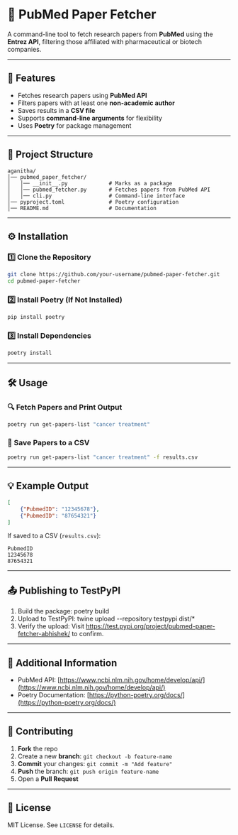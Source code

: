 
# 📄 PubMed Paper Fetcher

A command-line tool to fetch research papers from **PubMed** using the **Entrez API**, filtering those affiliated with pharmaceutical or biotech companies.

---

## 🚀 Features

- Fetches research papers using **PubMed API**  
- Filters papers with at least one **non-academic author**  
- Saves results in a **CSV file**  
- Supports **command-line arguments** for flexibility  
- Uses **Poetry** for package management  

---

## 📂 Project Structure

```
aganitha/
│── pubmed_paper_fetcher/
│   │── __init__.py             # Marks as a package
│   │── pubmed_fetcher.py       # Fetches papers from PubMed API
│   │── cli.py                  # Command-line interface
│── pyproject.toml              # Poetry configuration
│── README.md                   # Documentation
```

---

## ⚙️ Installation

### 1️⃣ Clone the Repository

```sh
git clone https://github.com/your-username/pubmed-paper-fetcher.git
cd pubmed-paper-fetcher
```

### 2️⃣ Install Poetry (If Not Installed)

```sh
pip install poetry
```

### 3️⃣ Install Dependencies

```sh
poetry install
```

---

## 🛠 Usage

### 🔍 Fetch Papers and Print Output

```sh
poetry run get-papers-list "cancer treatment"
```

### 💾 Save Papers to a CSV

```sh
poetry run get-papers-list "cancer treatment" -f results.csv
```

---

## 💡 Example Output

```json
[
    {"PubmedID": "12345678"},
    {"PubmedID": "87654321"}
]
```

If saved to a CSV (`results.csv`):

```
PubmedID
12345678
87654321
```
---

## 📤 Publishing to TestPyPI

1. Build the package:
poetry build
2. Upload to TestPyPI:
twine upload --repository testpypi dist/*
3. Verify the upload:
Visit https://test.pypi.org/project/pubmed-paper-fetcher-abhishek/ to confirm.

---

## 🔗 Additional Information

- PubMed API: [https://www.ncbi.nlm.nih.gov/home/develop/api/](https://www.ncbi.nlm.nih.gov/home/develop/api/)  
- Poetry Documentation: [https://python-poetry.org/docs/](https://python-poetry.org/docs/)  

---

## 🤝 Contributing

1. **Fork** the repo  
2. Create a new **branch**: `git checkout -b feature-name`  
3. **Commit** your changes: `git commit -m "Add feature"`  
4. **Push** the branch: `git push origin feature-name`  
5. Open a **Pull Request**  

---

## 📜 License

MIT License. See `LICENSE` for details.